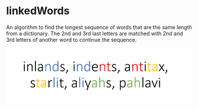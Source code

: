 # linkedWords
An algorithm to find the longest sequence of words that are the same length from a dictionary. The 2nd and 3rd last letters are matched with 2nd and 3rd letters of another word to continue the sequence. 

![Example](linkedWordsExample.PNG)

